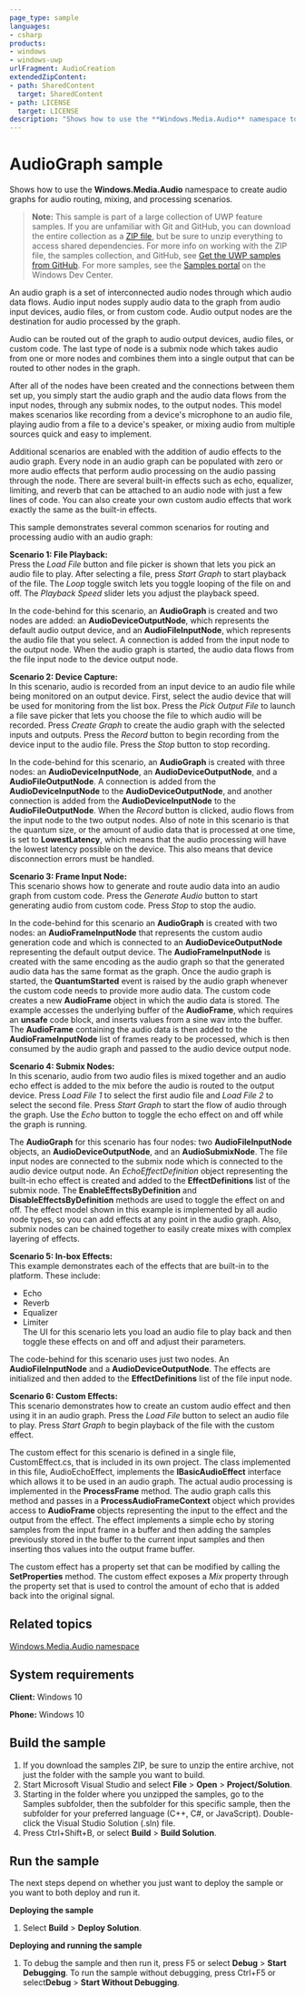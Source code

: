 ```yaml
---
page_type: sample
languages:
- csharp
products:
- windows
- windows-uwp
urlFragment: AudioCreation
extendedZipContent:
- path: SharedContent
  target: SharedContent
- path: LICENSE
  target: LICENSE
description: "Shows how to use the **Windows.Media.Audio** namespace to create audio graphs for audio routing, mixing, and processing scenarios."
---
```


<!---
  category: AudioVideoAndCamera
  samplefwlink: http://go.microsoft.com/fwlink/p/?LinkId=619481
--->

# AudioGraph sample

Shows how to use the **Windows.Media.Audio** namespace to create audio graphs for audio routing, mixing, and processing scenarios. 

> **Note:** This sample is part of a large collection of UWP feature samples. 
> If you are unfamiliar with Git and GitHub, you can download the entire collection as a 
> [ZIP file](https://github.com/Microsoft/Windows-universal-samples/archive/master.zip), but be 
> sure to unzip everything to access shared dependencies. For more info on working with the ZIP file, 
> the samples collection, and GitHub, see [Get the UWP samples from GitHub](https://aka.ms/ovu2uq). 
> For more samples, see the [Samples portal](https://aka.ms/winsamples) on the Windows Dev Center. 

An audio graph is a set of interconnected audio nodes through which audio data flows. Audio input nodes supply audio data to the graph 
from audio input devices, audio files, or from custom code. Audio output nodes are the destination for audio processed by the graph. 

Audio can be routed out of the graph to audio output devices, audio files, or custom code. The last type of node is a submix node which 
takes audio from one or more nodes and combines them into a single output that can be routed to other nodes in the graph. 

After all of the nodes have been created and the connections between them set up, you simply start the audio graph and the audio data flows from the 
input nodes, through any submix nodes, to the output nodes. This model makes scenarios like recording from a device's microphone to an 
audio file, playing audio from a file to a device's speaker, or mixing audio from multiple sources quick and easy to implement.  

Additional scenarios are enabled with the addition of audio effects to the audio graph. Every node in an audio graph can be populated with zero 
or more audio effects that perform audio processing on the audio passing through the node. There are several built-in effects such as echo, 
equalizer, limiting, and reverb that can be attached to an audio node with just a few lines of code. 
You can also create your own custom audio effects that work exactly the same as the built-in effects.  

This sample demonstrates several common scenarios for routing and processing audio with an audio graph:  

**Scenario 1: File Playback:**    
Press the *Load File* button and file picker is shown that lets you pick an audio file to play. After selecting a file, press *Start Graph* to start playback of the file. The *Loop* toggle switch lets you toggle looping of the file on and off. The *Playback Speed* slider lets you adjust the playback speed.  

In the code-behind for this scenario, an **AudioGraph** is created and two nodes are added: an **AudioDeviceOutputNode**, which represents the default audio output device, and an **AudioFileInputNode**, which represents the audio file that you select. A connection is added from the input node to the output node. When the audio graph is started, the audio data flows from the file input node to the device output node.  

**Scenario 2: Device Capture:**  
In this scenario, audio is recorded from an input device to an audio file while being monitored on an output device. First, select the audio device that will be used for monitoring from the list box. Press the *Pick Output File* to launch a file save picker that lets you choose the file to which audio will be recorded. Press *Create Graph* to create the audio graph with the selected inputs and outputs. Press the *Record* button to begin recording from the device input to the audio file. Press the *Stop* button to stop recording.  

In the code-behind for this scenario, an **AudioGraph** is created with three nodes: an **AudioDeviceInputNode**, an **AudioDeviceOutputNode**, and a **AudioFileOutputNode**. A connection is added from the **AudioDeviceInputNode** to the **AudioDeviceOutputNode**, and another connection is added from the **AudioDeviceInputNode** to the **AudioFileOutputNode**. When the *Record* button is clicked, audio flows from the input node to the two output nodes. Also of note in this scenario is that the quantum size, or the amount of audio data that is processed at one time, is set to **LowestLatency**, which means that the audio processing will have the lowest latency possible on the device. This also means that device disconnection errors must be handled.  

**Scenario 3: Frame Input Node:**  
This scenario shows how to generate and route audio data into an audio graph from custom code. Press the *Generate Audio* button to start generating audio from custom code.
Press *Stop* to stop the audio.   

In the code-behind for this scenario an **AudioGraph** is created with two nodes: an **AudioFrameInputNode** that represents the custom audio generation code and which is connected to an **AudioDeviceOutputNode** representing the default output device. The **AudioFrameInputNode** is created with the same encoding as the audio graph so that the generated audio data has the same format as the graph. Once the audio graph is started, the **QuantumStarted** event is raised by the audio graph whenever the custom code needs to provide more audio data. The custom code creates a new **AudioFrame** object in which the audio data is stored. The example accesses the underlying buffer of the **AudioFrame**, which requires an **unsafe** code block, and inserts values from a sine wav into the buffer. The **AudioFrame** containing the audio data is then added to the **AudioFrameInputNode** list of frames ready to be processed, which is then consumed by the audio graph and passed to the audio device output node.  

**Scenario 4: Submix Nodes:**  
In this scenario, audio from two audio files is mixed together and an audio echo effect is added to the mix before the audio is routed to the output device. Press *Load File 1* to select the first audio file and *Load File 2* to select the second file. Press *Start Graph* to start the flow of audio through the graph. Use the *Echo* button to toggle the echo effect on and off while the graph is running.  

The **AudioGraph** for this scenario has four nodes: two **AudioFileInputNode** objects, an **AudioDeviceOutputNode**, and an **AudioSubmixNode**. The file input nodes are connected to the submix node which is connected to the audio device output node. An *EchoEffectDefinition* object representing the built-in echo effect is created and added to the **EffectDefinitions** list of the submix node. The **EnableEffectsByDefinition** and **DisableEffectsByDefinition** methods are used to toggle the effect on and off. The effect model shown in this example is implemented by all audio node types, so you can add effects at any point in the audio graph. Also, submix nodes can be chained together to easily create mixes with complex layering of effects.  

**Scenario 5: In-box Effects:**  
This example demonstrates each of the effects that are built-in to the platform. These include:  
* Echo  
* Reverb  
* Equalizer  
* Limiter  
The UI for this scenario lets you load an audio file to play back and then toggle these effects on and off and adjust their parameters.

The code-behind for this scenario uses just two nodes. An **AudioFileInputNode** and a **AudioDeviceOutputNode**. The effects are initialized and then added to the **EffectDefinitions** list of the file input node.

**Scenario 6: Custom Effects:**  
This scenario demonstrates how to create an custom audio effect and then using it in an audio graph. Press the *Load File* button to select an audio file to play. Press *Start Graph* to begin playback of the file with the custom effect.  

The custom effect for this scenario is defined in a single file, CustomEffect.cs, that is included in its own project. The class implemented in this file, AudioEchoEffect, implements the **IBasicAudioEffect** interface which allows it to be used in an audio graph. The actual audio processing is implemented in the **ProcessFrame** method. The audio graph calls this method and passes in a **ProcessAudioFrameContext** object which provides access to **AudioFrame** objects representing the input to the effect and the output from the effect. The effect implements a simple echo by storing samples from the input frame in a buffer and then adding the samples previously stored in the buffer to the current input samples and then inserting thos values into the output frame buffer.  

The custom effect has a property set that can be modified by calling the **SetProperties** method. The custom effect exposes a *Mix* property through the property set that is used to control the amount of echo that is added back into the original signal.

Related topics
--------------

[Windows.Media.Audio namespace](https://msdn.microsoft.com/library/windows/apps/windows.media.audio.aspx)


System requirements
-----------------------------

**Client:** Windows 10

**Phone:** Windows 10

Build the sample
----------------

1. If you download the samples ZIP, be sure to unzip the entire archive, not just the folder with the sample you want to build. 
2. Start Microsoft Visual Studio and select **File** \> **Open** \> **Project/Solution**.
3. Starting in the folder where you unzipped the samples, go to the Samples subfolder, then the subfolder for this specific sample, then the subfolder for your preferred language (C++, C#, or JavaScript). Double-click the Visual Studio Solution (.sln) file.
4. Press Ctrl+Shift+B, or select **Build** \> **Build Solution**.

Run the sample
--------------

The next steps depend on whether you just want to deploy the sample or you want to both deploy and run it.

**Deploying the sample**
1.  Select **Build** \> **Deploy Solution**.

**Deploying and running the sample**
1.  To debug the sample and then run it, press F5 or select **Debug** \> **Start Debugging**. To run the sample without debugging, press Ctrl+F5 or select**Debug** \> **Start Without Debugging**.

